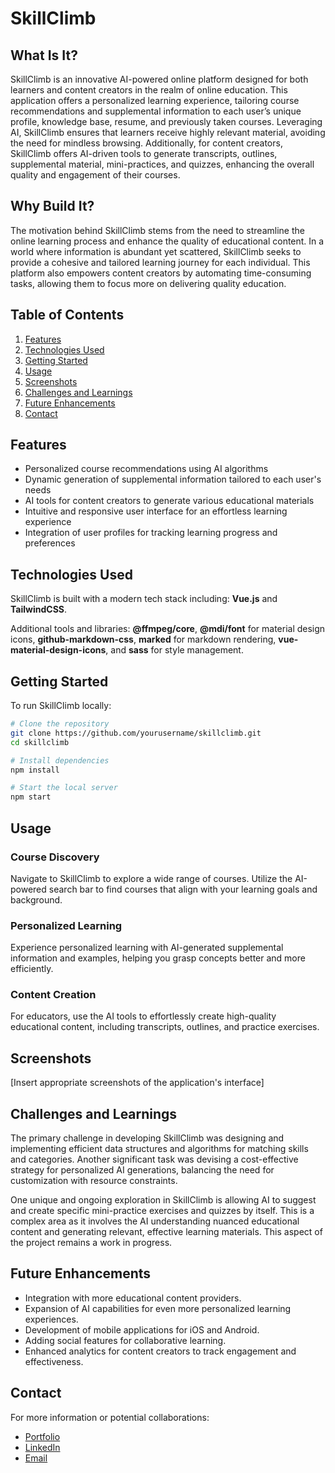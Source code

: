 # SkillClimb

## What Is It?
SkillClimb is an innovative AI-powered online platform designed for both learners and content creators in the realm of online education. This application offers a personalized learning experience, tailoring course recommendations and supplemental information to each user’s unique profile, knowledge base, resume, and previously taken courses. Leveraging AI, SkillClimb ensures that learners receive highly relevant material, avoiding the need for mindless browsing. Additionally, for content creators, SkillClimb offers AI-driven tools to generate transcripts, outlines, supplemental material, mini-practices, and quizzes, enhancing the overall quality and engagement of their courses.

## Why Build It?
The motivation behind SkillClimb stems from the need to streamline the online learning process and enhance the quality of educational content. In a world where information is abundant yet scattered, SkillClimb seeks to provide a cohesive and tailored learning journey for each individual. This platform also empowers content creators by automating time-consuming tasks, allowing them to focus more on delivering quality education.

## Table of Contents
1. [Features](#features)
2. [Technologies Used](#technologies-used)
3. [Getting Started](#getting-started)
4. [Usage](#usage)
5. [Screenshots](#screenshots)
6. [Challenges and Learnings](#challenges-and-learnings)
7. [Future Enhancements](#future-enhancements)
8. [Contact](#contact)

## Features
- Personalized course recommendations using AI algorithms
- Dynamic generation of supplemental information tailored to each user's needs
- AI tools for content creators to generate various educational materials
- Intuitive and responsive user interface for an effortless learning experience
- Integration of user profiles for tracking learning progress and preferences

## Technologies Used
SkillClimb is built with a modern tech stack including: **Vue.js** and **TailwindCSS**.

Additional tools and libraries: **@ffmpeg/core**, **@mdi/font** for material design icons, **github-markdown-css**, **marked** for markdown rendering, **vue-material-design-icons**, and **sass** for style management.

## Getting Started
To run SkillClimb locally:

```bash
# Clone the repository
git clone https://github.com/yourusername/skillclimb.git
cd skillclimb

# Install dependencies
npm install

# Start the local server
npm start
```

## Usage
### Course Discovery
Navigate to SkillClimb to explore a wide range of courses. Utilize the AI-powered search bar to find courses that align with your learning goals and background. 

### Personalized Learning
Experience personalized learning with AI-generated supplemental information and examples, helping you grasp concepts better and more efficiently.

### Content Creation
For educators, use the AI tools to effortlessly create high-quality educational content, including transcripts, outlines, and practice exercises.

## Screenshots
[Insert appropriate screenshots of the application's interface]

## Challenges and Learnings
The primary challenge in developing SkillClimb was designing and implementing efficient data structures and algorithms for matching skills and categories. Another significant task was devising a cost-effective strategy for personalized AI generations, balancing the need for customization with resource constraints.

One unique and ongoing exploration in SkillClimb is allowing AI to suggest and create specific mini-practice exercises and quizzes by itself. This is a complex area as it involves the AI understanding nuanced educational content and generating relevant, effective learning materials. This aspect of the project remains a work in progress.

## Future Enhancements
- Integration with more educational content providers.
- Expansion of AI capabilities for even more personalized learning experiences.
- Development of mobile applications for iOS and Android.
- Adding social features for collaborative learning.
- Enhanced analytics for content creators to track engagement and effectiveness.

## Contact
For more information or potential collaborations:

- [Portfolio](https://www.dioveloper.com/)
- [LinkedIn](https://www.linkedin.com/in/dionis-gonzalez/)
- [Email](dionisggr@gmail.com)
```